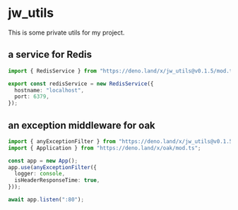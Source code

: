 # jw_utils

This is some private utils for my project.

## a service for Redis

```typescript
import { RedisService } from "https://deno.land/x/jw_utils@v0.1.5/mod.ts";

export const redisService = new RedisService({
  hostname: "localhost",
  port: 6379,
});
```

## an exception middleware for oak

```typescript
import { anyExceptionFilter } from "https://deno.land/x/jw_utils@v0.1.5/mod.ts";
import { Application } from "https://deno.land/x/oak/mod.ts";

const app = new App();
app.use(anyExceptionFilter({
  logger: console,
  isHeaderResponseTime: true,
}));

await app.listen(":80");
```

